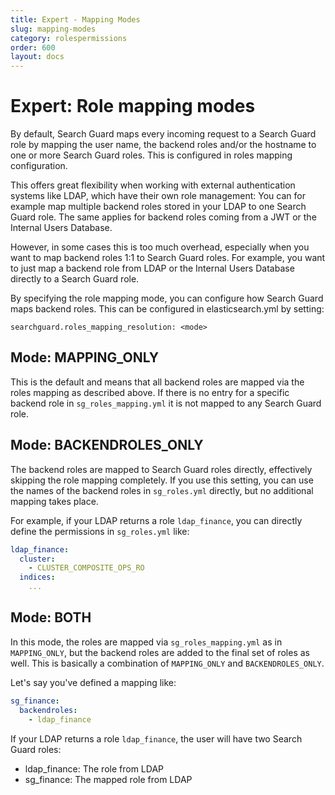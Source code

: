 ```yaml
---
title: Expert - Mapping Modes
slug: mapping-modes
category: rolespermissions
order: 600
layout: docs
---
```

<!---
Copryight 2017 floragunn GmbH
-->
# Expert: Role mapping modes

By default, Search Guard maps every incoming request to a Search Guard role by mapping the user name, the backend roles and/or the hostname to one or more Search Guard roles. This is configured in roles mapping configuration.

This offers great flexibility when working with external authentication systems like LDAP, which have their own role management: You can for example map multiple backend roles stored in your LDAP to one Search Guard role. The same applies for backend roles coming from a JWT or the Internal Users Database.

However, in some cases this is too much overhead, especially when you want to map backend roles 1:1 to Search Guard roles. For example, you want to just map a backend role from LDAP or the Internal Users Database directly to a Search Guard role.

By specifying the role mapping mode, you can configure how Search Guard maps backend roles. This can be configured in elasticsearch.yml by setting:

```
searchguard.roles_mapping_resolution: <mode>
```

## Mode: MAPPING_ONLY

This is the default and means that all backend roles are mapped via the roles mapping as described above. If there is no entry for a specific backend role in `sg_roles_mapping.yml` it is not mapped to any Search Guard role.

## Mode: BACKENDROLES_ONLY

The backend roles are mapped to Search Guard roles directly, effectively skipping the role mapping completely. If you use this setting, you can use the names of the backend roles in `sg_roles.yml` directly, but no additional mapping takes place. 

For example, if your LDAP returns a role `ldap_finance`, you can directly define the permissions in `sg_roles.yml` like:

```yaml
ldap_finance:
  cluster:
    - CLUSTER_COMPOSITE_OPS_RO
  indices:
    ...
```

## Mode: BOTH

In this mode, the roles are mapped via  `sg_roles_mapping.yml` as in `MAPPING_ONLY`, but the backend roles are added to the final set of roles as well. This is basically a combination of `MAPPING_ONLY` and `BACKENDROLES_ONLY`.

Let's say you've defined a mapping like:

```yaml
sg_finance:
  backendroles:
    - ldap_finance
```

If your LDAP returns a role `ldap_finance`, the user will have two Search Guard roles:

* ldap_finance: The role from LDAP
* sg_finance: The mapped role from LDAP

 